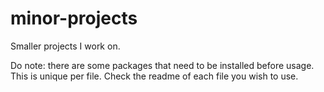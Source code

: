 # minor-projects

Smaller projects I work on.

Do note: there are some packages that need to be installed before usage. This is unique per file. Check the readme of each file you wish to use.
